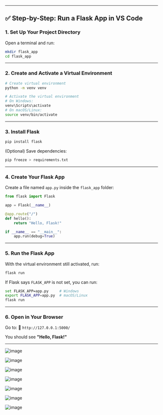


---

## ✅ Step-by-Step: Run a Flask App in VS Code

### **1. Set Up Your Project Directory**

Open a terminal and run:

```bash
mkdir flask_app
cd flask_app
```

---

### **2. Create and Activate a Virtual Environment**

```bash
# Create virtual environment
python -m venv venv

# Activate the virtual environment
# On Windows:
venv\Scripts\activate
# On macOS/Linux:
source venv/bin/activate
```

---

### **3. Install Flask**

```bash
pip install flask
```

(Optional) Save dependencies:

```bash
pip freeze > requirements.txt
```

---

### **4. Create Your Flask App**

Create a file named `app.py` inside the `flask_app` folder:

```python
from flask import Flask

app = Flask(__name__)

@app.route("/")
def hello():
    return "Hello, Flask!"

if __name__ == "__main__":
    app.run(debug=True)
```

---

### **5. Run the Flask App**

With the virtual environment still activated, run:

```bash
flask run
```

If Flask says `FLASK_APP` is not set, you can run:

```bash
set FLASK_APP=app.py     # Windows
export FLASK_APP=app.py  # macOS/Linux
flask run
```

---

### **6. Open in Your Browser**

Go to:
📍 `http://127.0.0.1:5000/`

You should see **"Hello, Flask!"**


-----------------------------

![image](https://github.com/user-attachments/assets/6fc7bb57-86c8-4270-a463-cbc4370c1a1d)

![image](https://github.com/user-attachments/assets/cb5e60c3-075b-436b-9291-4770ed713be0)

![image](https://github.com/user-attachments/assets/3a16efdc-84a3-46a1-b80d-ffd398be995e)

![image](https://github.com/user-attachments/assets/95acef7e-ef3a-4f52-8191-aebc06e253e4)


![image](https://github.com/user-attachments/assets/fd4fd275-b780-4e77-a3f2-6a0ae3b7de39)


![image](https://github.com/user-attachments/assets/4796ef69-36b5-484b-a286-2398328adafb)

![image](https://github.com/user-attachments/assets/44358798-6192-403f-80e9-f137a1f697a8)













